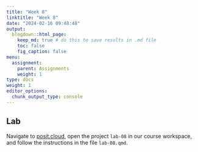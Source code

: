 ```yaml
---
title: "Week 8"
linktitle: "Week 8"
date: "2024-02-16 09:48:48"
output:
  blogdown::html_page:
    keep_md: true # do this to save results in .md file
    toc: false
    fig_caption: false
menu:
  assignment:
    parent: Assignments
    weight: 1
type: docs
weight: 1
editor_options:
  chunk_output_type: console
---
```


## Lab

Navigate to [posit.cloud](http://posit.cloud), open the project `lab-08` in our course workspace, and follow the instructions in the file `lab-08.qmd`.

